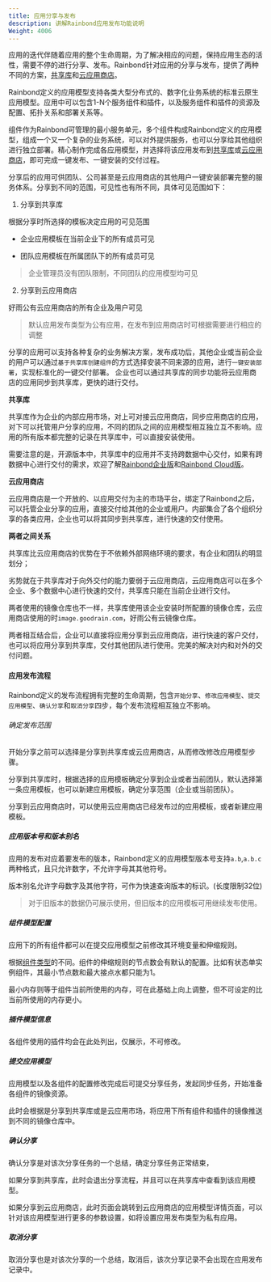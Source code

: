 ```yaml
---
title: 应用分享与发布
description: 讲解Rainbond应用发布功能说明
Weight: 4006
---
```



应用的迭代伴随着应用的整个生命周期，为了解决相应的问题，保持应用生态的活性，需要不停的进行分享、发布。Rainbond针对应用的分享与发布，提供了两种不同的方案，[共享库](docs/user-manual/enterprise/appcenter/)和[云应用商店](http://market.goodrain.com/)。


Rainbond定义的应用模型支持各类大型分布式的、数字化业务系统的标准云原生应用模型。应用中可以包含1-N个服务组件和插件，以及服务组件和插件的资源及配置、拓扑关系和部署关系等。

组件作为Rainbond可管理的最小服务单元，多个组件构成Rainbond定义的应用模型，组成一个又一个复杂的业务系统，可以对外提供服务，也可以分享给其他组织进行独立部署。精心制作完成各应用模型，并选择将该应用发布到[共享库](docs/user-manual/enterprise/appcenter/)或[云应用商店](http://market.goodrain.com/)，即可完成一键发布、一键安装的交付过程。

分享后的应用可供团队、公司甚至是云应用商店的其他用户一键安装部署完整的服务体系。分享到不同的范围，可见性也有所不同，具体可见范围如下：

1. 分享到共享库

根据分享时所选择的模板决定应用的可见范围

* 企业应用模板在当前企业下的所有成员可见
    
* 团队应用模板在所属团队下的所有成员可见

> 企业管理员没有团队限制，不同团队的应用模型均可见

2. 分享到云应用商店

好雨公有云应用商店的所有企业及用户可见

> 默认应用发布类型为公有应用，在发布到应用商店时可根据需要进行相应的调整

分享的应用可以支持各种复杂的业务解决方案，发布成功后，其他企业或当前企业的用户可以通过`基于共享库创建组件`的方式选择安装不同来源的应用，进行`一键安装部署`，实现标准化的一键交付部署。
企业也可以通过共享库的同步功能将云应用商店的应用同步到共享库，更快的进行交付。


**共享库** 

共享库作为企业的内部应用市场，对上可对接云应用商店，同步应用商店的应用，对下可以托管用户分享的应用，不同的团队之间的应用模型相互独立互不影响。应用的所有版本都完整的记录在共享库中，可以直接安装使用。


需要注意的是，开源版本中，共享库中的应用并不支持跨数据中心交付，如果有跨数据中心进行交付的需求，欢迎了解[Rainbond企业版](https://www.goodrain.com/)和[Rainbond Cloud版](https://cloud.goodrain.com/enterprise-server/registered)。


**云应用商店**

云应用商店是一个开放的、以应用交付为主的市场平台，绑定了Rainbond之后，可以托管企业分享的应用，直接交付给其他的企业或用户。内部集合了各个组织分享的各类应用，企业也可以将其同步到共享库，进行快速的交付使用。

**两者之间关系**

共享库比云应用商店的优势在于不依赖外部网络环境的要求，有企业和团队的明显划分；

劣势就在于共享库对于向外交付的能力要弱于云应用商店，云应用商店可以在多个企业、多个数据中心进行快速的交付，共享库只能在当前企业进行交付。

两者使用的镜像仓库也不一样，共享库使用该企业安装时所配置的镜像仓库，云应用商店使用的时`image.goodrain.com`，好雨公有云镜像仓库。

两者相互结合后，企业可以直接将应用分享到云应用商店，进行快速的客户交付，也可以将应用分享到共享库，交付其他团队进行使用。完美的解决对内和对外的交付问题。

#### 应用发布流程

Rainbond定义的发布流程拥有完整的生命周期，包含`开始分享`、`修改应用模型`、`提交应用模型`、`确认分享`和`取消分享`四步，每个发布流程相互独立不影响。

###### 确定发布范围

开始分享之前可以选择是分享到共享库或云应用商店，从而修改修改应用模型步骤。

分享到共享库时，根据选择的应用模板确定分享到企业或者当前团队，默认选择第一条应用模板，也可以新建应用模板，确定分享范围（企业或当前团队）。

分享到云应用商店时，可以使用云应用商店已经发布过的应用模板，或者新建应用模板。

##### 应用版本号和版本别名

应用的发布对应着要发布的版本，Rainbond定义的应用模型版本号支持`a.b`,`a.b.c`两种格式，且只允许数字，不允许字母其其他符号。

版本别名允许字母数字及其他字符，可作为快速查询版本的标识。(长度限制32位)

> 对于旧版本的数据仍可展示使用，但旧版本的应用模板可用继续发布使用。

##### 组件模型配置

应用下的所有组件都可以在提交应用模型之前修改其环境变量和伸缩规则。

根据[组件类型](/docs/user-manual/app-service-manage/basic-operation/service-properties/)的不同。组件的伸缩规则的节点数会有默认的配置。比如有状态单实例组件，其最小节点数和最大接点水都只能为1。

最小内存则等于组件当前所使用的内存，可在此基础上向上调整，但不可设定的比当前所使用的内存更小。

##### 插件模型信息

各组件使用的插件均会在此处列出，仅展示，不可修改。

##### 提交应用模型

应用模型以及各组件的配置修改完成后可提交分享任务，发起同步任务，开始准备各组件的镜像资源。

此时会根据是分享到共享库或是云应用市场，将应用下所有组件和插件的镜像推送到不同的镜像仓库中。

##### 确认分享

确认分享是对该次分享任务的一个总结，确定分享任务正常结束，

如果分享到共享库，此时会退出分享流程，并且可以在共享库中查看到该应用模型。

如果分享到云应用商店，此时页面会跳转到云应用商店的应用模型详情页面，可以针对该应用模型进行更多的参数设置，如将设置应用发布类型为私有应用。

##### 取消分享

取消分享也是对该次分享的一个总结，取消后，该次分享记录不会出现在应用发布记录中。




